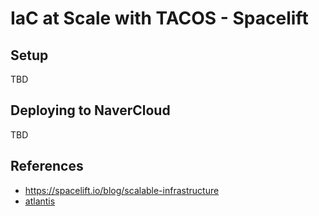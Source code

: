 # IaC at Scale with TACOS - Spacelift

## Setup 

TBD

## Deploying to NaverCloud 

TBD

## References

- https://spacelift.io/blog/scalable-infrastructure
- [atlantis](https://github.com/runatlantis/atlantis)
